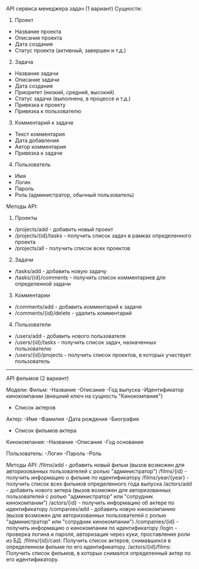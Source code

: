  API сервиса менеджера задач (1 вариант)
 Сущности:
 1. Проект
- Название проекта
- Описание проекта
- Дата создания
- Статус проекта (активный, завершен и т.д.)
 2. Задача
- Название задачи
- Описание задачи
- Дата создания
- Приоритет (низкий, средний, высокий)
- Статус задачи (выполнена, в процессе и т.д.)
- Привязка к проекту
- Привязка к пользователю 
 3. Комментарий к задаче
- Текст комментария
- Дата добавления
- Автор комментария
- Привязка к задаче
 4. Пользователь
- Имя
- Логин
- Пароль
- Роль (администратор, обычный пользователь)

 Методы API:
 1. Проекты
- /projects/add - добавить новый проект
- /projects/{id}/tasks - получить список задач в рамках определенного проекта
- /projects/all - получить список всех проектов
 2. Задачи
- /tasks/add - добавить новую задачу
- /tasks/{id}/comments - получить список комментариев для определенной задачи
 3. Комментарии
- /comments/add - добавить комментарий к задаче
- /comments/{id}/delete - удалить комментарий
 4. Пользователи
- /users/add - добавить нового пользователя
- /users/{id}/tasks - получить список задач, назначенных пользователю
- /users/{id}/projects - получить список проектов, в которых участвует пользователь

---

API фильмов (2 вариант)

Модели:
Фильм:
-Название
-Описание
-Год выпуска
-Идентификатор кинокомпании (внешний ключ на сущность "Кинокомпания")
- Список актеров

Актер:
-Имя
-Фамилия
-Дата рождения
-Биография
- Список фильмов актера

Кинокомпания:
-Название
-Описание
-Год основания

Пользователь:
-Логин
-Пароль
-Роль

Методы API:
/films/add - добавить новый фильм (вызов возможен для авторизованных пользователей с ролью "администратор")
/films/{id} - получить информацию о фильме по идентификатору
/films/year/{year} - получить список всех фильмов определенного года выпуска
/actors/add - добавить нового актера (вызов возможен для авторизованных пользователей с ролью "администратор" или "сотрудник кинокомпании")
/actors/{id} - получить информацию об актере по идентификатору
/companies/add - добавить новую кинокомпанию (вызов возможен для авторизованных пользователей с ролью "администратор" или "сотрудник кинокомпании")
/companies/{id} - получить информацию о кинокомпании по идентификатору
/login - проверка логина и пароля, авторизация через куки, проставление роли из БД.
/films/{id}/cast: Получить список актеров, снимавшихся в определенном фильме по его идентификатору.
/actors/{id}/films: Получить список фильмов, в которых снимался определенный актер по его идентификатору.
